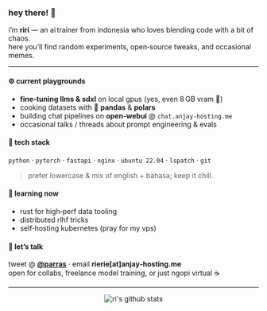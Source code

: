 <!-- profil readme -->

### hey there! 👏

i’m **riri** — an ai trainer from indonesia who loves blending code with a bit of chaos.  
here you’ll find random experiments, open‑source tweaks, and occasional memes.

---

#### ⚙️ current playgrounds
- **fine‑tuning llms & sdxl** on local gpus (yes, even 8 GB vram 🤏)
- cooking datasets with 🐍 **pandas** & **polars**
- building chat pipelines on **open‑webui** @ `chat.anjay-hosting.me`
- occasional talks / threads about prompt engineering & evals

#### 🔧 tech stack
`python` · `pytorch` · `fastapi` · `nginx` · `ubuntu 22.04` · `lspatch` · `git`  

> prefer lowercase & mix of english + bahasa; keep it chill.

#### 🌱 learning now
- rust for high‑perf data tooling  
- distributed rlhf tricks  
- self‑hosting kubernetes (pray for my vps)

#### 💬 let’s talk
tweet @ **[@parras](https://twitter.com/ririnfsfrrs)** · email **rierie[at]anjay‑hosting.me**  
open for collabs, freelance model training, or just ngopi virtual ☕️

---

<p align="center">
  <img src="https://github-readme-stats.vercel.app/api?username=ri&show_icons=true&theme=tokyonight&hide=issues&count_private=true" alt="ri's github stats">
</p>

<!-- end -->
